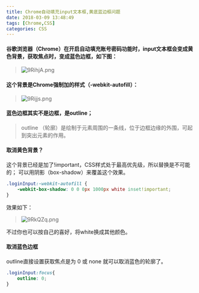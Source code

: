```yaml
---
title: Chrome自动填充input文本框,黄底蓝边框问题
date: 2018-03-09 13:48:49
tags: [Chrome,CSS]
categories: CSS
---
```

#### 谷歌浏览器（Chrome）在开启自动填充账号密码功能时，input文本框会变成黄色背景，获取焦点时，变成蓝色边框，如下图：
> <img src="https://s1.ax1x.com/2018/03/09/9RihjA.png" alt="9RihjA.png" border="0" />
#### 这个背景是Chrome强制加的样式（-webkit-autofill）：
> <img src="https://s1.ax1x.com/2018/03/09/9Rijjs.png" alt="9Rijjs.png" border="0" />
#### 蓝色边框其实不是边框，是outline；
> outline （轮廓）是绘制于元素周围的一条线，位于边框边缘的外围，可起到突出元素的作用。
#### 取消黄色背景？
这个背景已经是加了!important，CSS样式处于最高优先级，所以替换是不可能的；
可以用阴影（box-shadow）来覆盖这个效果。
``` css
.loginInput:-webkit-autofill {
	-webkit-box-shadow: 0 0 0px 1000px white inset!important;
}
```
效果如下：
> <img src="https://s1.ax1x.com/2018/03/09/9RkQZq.png" alt="9RkQZq.png" border="0" />
不过你也可以按自己的喜好，将white换成其他颜色。
#### 取消蓝色边框
outline直接设置获取焦点是为 0 或 none 就可以取消蓝色的轮廓了。
``` css
.loginInput:focus{
    outline: 0;
}
```